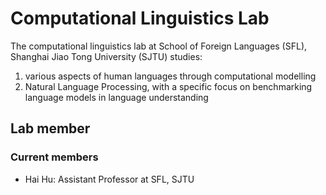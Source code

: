 # Computational Linguistics Lab

The computational linguistics lab at School of Foreign Languages (SFL), Shanghai Jiao Tong University (SJTU)
studies:

1) various aspects of human languages through computational modelling 
2) Natural Language Processing, with a specific focus on benchmarking language models in language understanding


## Lab member 

### Current members

- Hai Hu: Assistant Professor at SFL, SJTU




